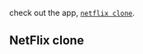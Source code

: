 check out the app, [`netflix clone`](https://github.com/vercel/next.js/tree/canary/packages/create-next-app).

## NetFlix clone 